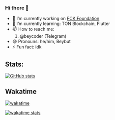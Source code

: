 ### Hi there 👋

- 🔭 I’m currently working on [FCK.Foundation](https://github.com/FCK-Foundation)
- 🌱 I’m currently learning: TON Blockchain, Flutter
- 📫 How to reach me:
  1. @beycoder (Telegram)
- 😄 Pronouns: he/him, Beybut
- ⚡ Fun fact: idk

## Stats:
[![GitHub stats](https://github-readme-stats.vercel.app/api?username=beycoder&theme=radical)](https://github.com/anuraghazra/github-readme-stats)

## Wakatime
[![wakatime](https://wakatime.com/badge/user/0e1e774a-e7db-4dde-8df5-0bbadbb6c4c5.svg)](https://wakatime.com/@0e1e774a-e7db-4dde-8df5-0bbadbb6c4c5)

[![wakatime stats](https://github-readme-stats.vercel.app/api/wakatime?username=beyCoder&layout=compact&theme=radical)](https://github.com/anuraghazra/github-readme-stats)
